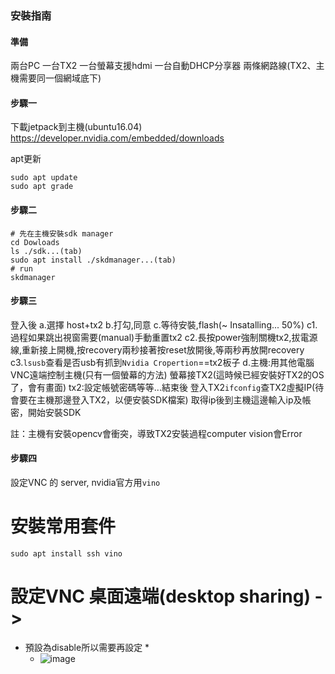 ### 安裝指南

#### 準備

兩台PC
一台TX2
一台螢幕支援hdmi
一台自動DHCP分享器
兩條網路線(TX2、主機需要同一個網域底下)


#### 步驟一

下載jetpack到主機(ubuntu16.04)
https://developer.nvidia.com/embedded/downloads

apt更新
```
sudo apt update
sudo apt grade
```

#### 步驟二

```
# 先在主機安裝sdk manager
cd Dowloads
ls ./sdk...(tab)
sudo apt install ./skdmanager...(tab)
# run
skdmanager
```

#### 步驟三

登入後
a.選擇 host+tx2
b.打勾,同意
c.等待安裝,flash(~ Insatalling... 50%)
  c1.過程如果跳出視窗需要(manual)手動重置tx2
  c2.長按power強制關機tx2,拔電源線,重新接上開機,按recovery兩秒接著按reset放開後,等兩秒再放開recovery
  c3.`lsusb`查看是否usb有抓到`Nvidia Cropertion`==tx2板子
d.主機:用其他電腦VNC遠端控制主機(只有一個螢幕的方法)
螢幕接TX2(這時候已經安裝好TX2的OS了，會有畫面)
tx2:設定帳號密碼等等...結束後
登入TX2`ifconfig`查TX2虛擬IP(待會要在主機那邊登入TX2，以便安裝SDK檔案)
取得ip後到主機這邊輸入ip及帳密，開始安裝SDK

註：主機有安裝opencv會衝突，導致TX2安裝過程computer vision會Error

#### 步驟四

設定VNC 的 server, nvidia官方用`vino`
# 安裝常用套件
`sudo apt install ssh vino`

# 設定VNC 桌面遠端(desktop sharing) -> 
  * 預設為disable所以需要再設定
    * 
    * ![image](https://github.com/shift093/JetsonTX2NeedInstall/blob/master/jetson_setup.png)


